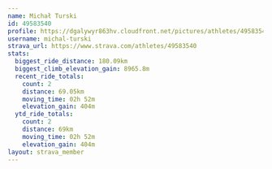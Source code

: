 ```yaml
---
name: Michał Turski
id: 49583540
profile: https://dgalywyr863hv.cloudfront.net/pictures/athletes/49583540/14729338/2/large.jpg
username: michal-turski
strava_url: https://www.strava.com/athletes/49583540
stats:
  biggest_ride_distance: 180.09km
  biggest_climb_elevation_gain: 8965.8m
  recent_ride_totals:
    count: 2
    distance: 69.05km
    moving_time: 02h 52m
    elevation_gain: 404m
  ytd_ride_totals:
    count: 2
    distance: 69km
    moving_time: 02h 52m
    elevation_gain: 404m
layout: strava_member
--- 
```

